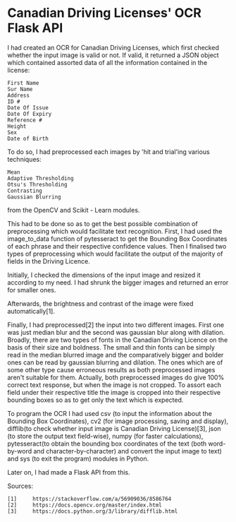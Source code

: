 # Canadian Driving Licenses' OCR Flask API

I had created an OCR for Canadian Driving Licenses, which first checked whether the input image is valid or not. If valid, it returned a JSON object which contained assorted data of all the information contained in the license:

    First Name
    Sur Name
    Address
    ID #
    Date Of Issue
    Date Of Expiry
    Reference #
    Height
    Sex
    Date of Birth

To do so, I had preprocessed each images by 'hit and trial'ing various techniques:

    Mean
    Adaptive Thresholding
    Otsu's Thresholding
    Contrasting
    Gaussian Blurring

from the OpenCV and Scikit - Learn modules.

This had to be done so as to get the best possible combination of preprocessing which would facilitate text recognition. First, I had used the image_to_data function of pytesseract to get the Bounding Box Coordinates of each phrase and their respective confidence values. Then I finalised two types of preprocessing which would facilitate the output of the majority of fields in the Driving Licence.
    
Initially, I checked the dimensions of the input image and resized it according to my need. I had shrunk the bigger images and returned an error for smaller ones. 

Afterwards, the brightness and contrast of the image were fixed automatically[1].

Finally, I had preprocessed[2] the input into two different images. First one was just median blur and the second was gaussian blur along with dilation. Broadly, there are two types of fonts in the Canadian Driving Licence on the basis of their size and boldness. The small and thin fonts can be simply read in the median blurred image and the comparatively bigger and bolder ones can be read by gaussian blurring and dilation. The ones which are of some other type cause erroneous results as both preprocessed images aren't suitable for them. Actually, both preprocessed images do give 100% correct text response, but when the image is not cropped. To assort each field under their respective title the image is cropped into their respective bounding boxes so as to get only the text which is expected.

To program the OCR I had used csv (to input the information about the Bounding Box Coordinates), cv2 (for image processing, saving and display), difflib(to check whether input image is Canadian Driving License)[3], json (to store the output text field-wise), numpy (for faster calculations), pytesseract(to obtain the bounding box coordinates of the text (both word-by-word and character-by-character) and convert the input image to text) and sys (to exit the program) modules in Python.

Later on, I had made a Flask API from this.

Sources:
    
    [1]		https://stackoverflow.com/a/56909036/8586764
    [2]		https://docs.opencv.org/master/index.html
    [3]		https://docs.python.org/3/library/difflib.html
